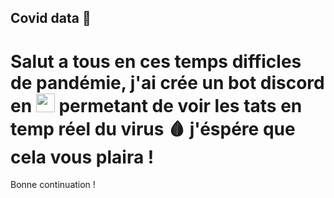 ## Covid data 🤖

# Salut a tous en ces temps difficles de pandémie, j'ai crée un bot discord en <img src="https://cdn.freebiesupply.com/logos/large/2x/javascript-logo-svg-vector.svg" width="30px"> permetant de voir les tats en temp réel du virus 🩸 j'éspére que cela vous plaira ! 

 Bonne continuation !
